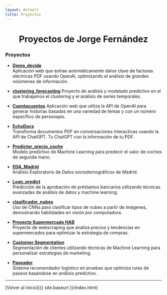 ```yaml
---
layout: default
title: Proyectos
---
```


<!-- <head>
    <link rel="stylesheet" href="{{ '/assets/css/style.css' | relative_url }}">
</head> -->

<div align="center">
  <h1>Proyectos de Jorge Fernández</h1>
</div>

<!-- <div class="button-container">
  <a href="{{ site.baseurl }}/index.html" class="button">Inicio</a>
  <a href="{{ site.baseurl }}/projects.html" class="button">Proyectos</a>
  <a href="{{ site.baseurl }}/contact.html" class="button">Contacto</a>
</div> -->

### Proyectos

- **[Demo_decide](https://github.com/joferte84/Demo_decide)**  
  Aplicación web que extrae automáticamente datos clave de facturas eléctricas PDF usando OpenAI, optimizando el análisis de grandes volúmenes de información.

- **[clustering_forecasting](https://github.com/joferte84/clustering_forecasting)**
  Proyecto de análisis y modelado predictivo en el que trabajamos el clustering y el análisis de series temporales.

- **[Cuentacuentos](https://github.com/joferte84/Cuentacuentos)**
  Aplicación web que utiliza la API de OpenAI para generar historias basadas en una variedad de temas y con un número específico de personajes.

- **[EchoDocs](https://github.com/joferte84/EchoDocs)**  
  Transforma documentos PDF en conversaciones interactivas usando la API de ChatGPT. Tu ChatGPT con la información de tu PDF.

- **[Predictor_precio_coche](https://github.com/joferte84/Predictor_precio_coche)**  
  Modelo predictivo de Machine Learning para predecir el valor de coches de segunda mano.

- **[EDA_Madrid](https://github.com/joferte84/EDA_Madrid)**  
  Análisis Exploratorio de Datos sociodemográficos de Madrid.

- **[Loan_predict](https://github.com/joferte84/Loan_predict)**  
  Predicción de la aprobación de préstamos bancarios utilizando técnicas avanzadas de análisis de datos y machine learning.

- **[clasificador_nubes](https://github.com/joferte84/clasificador_nubes)**  
  Uso de CNNs para clasificar tipos de nubes a partir de imágenes, demostrando habilidades en visión por computadora.

- **[Proyecto Supermercado HAB](https://github.com/joferte84/proyecto-supermercado-HAB)**  
  Proyecto de webscraping que analiza precios y tendencias en supermercados para optimizar la estrategia de compras.

- **[Customer Segmentation](https://github.com/joferte84/customer_segmentation)**  
  Segmentación de clientes utilizando técnicas de Machine Learning para personalizar estrategias de marketing.

- **[Paseador](https://github.com/joferte84/paseador)**  
  Sistema recomendador logístico en pruebas que optimiza rutas de paseos basándose en análisis predictivo.

---

[Volver al inicio]({{ site.baseurl }}/index.html)
